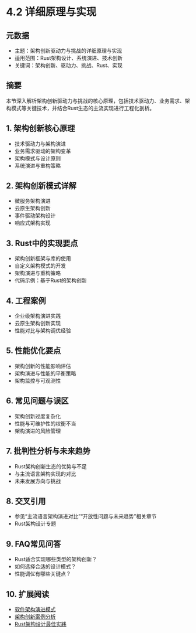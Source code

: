 # 4.2 详细原理与实现

## 元数据

- 主题：架构创新驱动力与挑战的详细原理与实现
- 适用范围：Rust架构设计、系统演进、技术创新
- 关键词：架构创新、驱动力、挑战、Rust、实现

## 摘要

本节深入解析架构创新驱动力与挑战的核心原理，包括技术驱动力、业务需求、架构模式等关键技术，并结合Rust生态的主流实现进行工程化剖析。

## 1. 架构创新核心原理

- 技术驱动力与架构演进
- 业务需求驱动的架构变革
- 架构模式与设计原则
- 系统演进与重构策略

## 2. 架构创新模式详解

- 微服务架构演进
- 云原生架构创新
- 事件驱动架构设计
- 响应式架构实现

## 3. Rust中的实现要点

- 架构创新框架与库的使用
- 自定义架构模式的开发
- 架构演进与重构策略
- 代码示例：基于Rust的架构创新

## 4. 工程案例

- 企业级架构演进实践
- 云原生架构创新实现
- 性能对比与架构调优经验

## 5. 性能优化要点

- 架构创新的性能影响评估
- 架构演进与性能的平衡策略
- 架构监控与可观测性

## 6. 常见问题与误区

- 架构创新过度复杂化
- 性能与可维护性的权衡不当
- 架构演进的风险管理

## 7. 批判性分析与未来趋势

- Rust架构创新生态的优势与不足
- 与主流语言架构实现的对比
- 未来发展方向与挑战

## 8. 交叉引用

- 参见“主流语言架构演进对比”“开放性问题与未来趋势”相关章节
- Rust架构设计专题

## 9. FAQ常见问答

- Rust适合实现哪些类型的架构创新？
- 如何选择合适的设计模式？
- 性能调优有哪些关键点？

## 10. 扩展阅读

- [软件架构演进模式](https://martinfowler.com/articles/patterns-of-distributed-systems/)
- [架构创新案例分析](https://github.com/rust-lang/awesome-rust)
- [Rust架构设计最佳实践](https://rust-lang.github.io/rust-clippy/master/)
